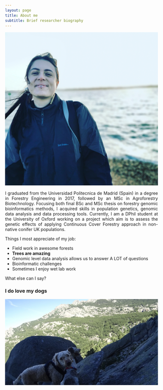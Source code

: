```yaml
---
layout: page
title: About me
subtitle: Brief researcher biography
---
```

![](/img/IMG_3yu8t6.jpg)
<p style='text-align: justify;'> 
I graduated from the Universidad Politecnica de Madrid (Spain) in a degree in Forestry Engineering in 2017, followed by an MSc in Agroforestry Biotechnology. Focusing both final BSc and MSc thesis on forestry genomic bioinformatics methods, I acquired skills in population genetics, genomic data analysis and data processing tools. Currently, I am a DPhil student at the University of Oxford working on a project which aim is to assess the genetic effects of applying Continuous Cover Forestry approach in non-native conifer UK populations. 
</p>
Things I most appreciate of my job:

- Field work in awesome forests
- **Trees are amazing**
- Genomic level data analysis allows us to answer A LOT of questions
- Bioinformatic challenges
- Sometimes I enjoy wet lab work

What else can I say?

### I do love my dogs

![](/img/hya2.jpg)
